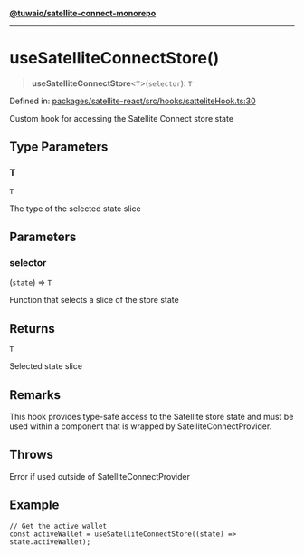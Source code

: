 [**@tuwaio/satellite-connect-monorepo**](../../../README.md)

***

# useSatelliteConnectStore()

> **useSatelliteConnectStore**\<`T`\>(`selector`): `T`

Defined in: [packages/satellite-react/src/hooks/satteliteHook.ts:30](https://github.com/TuwaIO/satellite-connect/blob/3665b1d14479f81479de58c9ee0423967cf0e219/packages/satellite-react/src/hooks/satteliteHook.ts#L30)

Custom hook for accessing the Satellite Connect store state

## Type Parameters

### T

`T`

The type of the selected state slice

## Parameters

### selector

(`state`) => `T`

Function that selects a slice of the store state

## Returns

`T`

Selected state slice

## Remarks

This hook provides type-safe access to the Satellite store state and must be used
within a component that is wrapped by SatelliteConnectProvider.

## Throws

Error if used outside of SatelliteConnectProvider

## Example

```tsx
// Get the active wallet
const activeWallet = useSatelliteConnectStore((state) => state.activeWallet);
```
